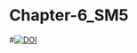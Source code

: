 # Chapter-6_SM5
#[![DOI](https://zenodo.org/badge/DOI/10.5281/zenodo.7941583.svg)](https://doi.org/10.5281/zenodo.7941583)

